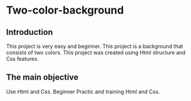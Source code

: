 # Two-color-background
## Introduction
This project is very easy and beginner.
This project is a background that consists of two colors.
This project was created using Html structure and Css features.
## The main objective
Use Html and Css.
Beginner Practic and training Html and Css.

